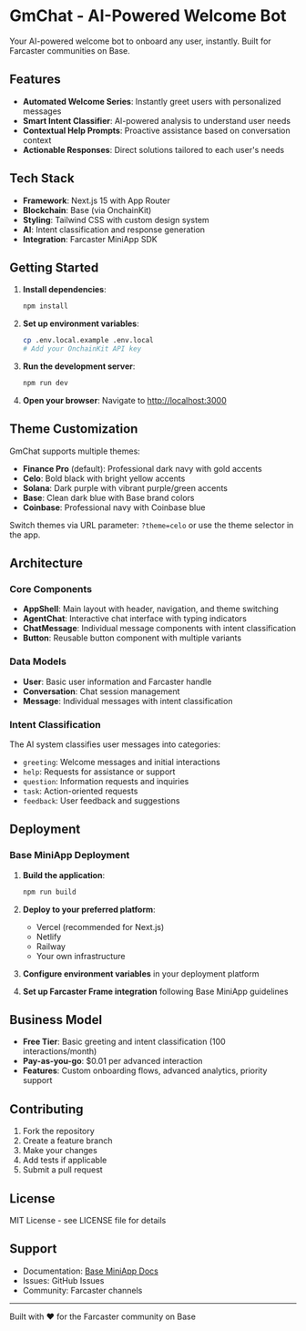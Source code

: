 # GmChat - AI-Powered Welcome Bot

Your AI-powered welcome bot to onboard any user, instantly. Built for Farcaster communities on Base.

## Features

- **Automated Welcome Series**: Instantly greet users with personalized messages
- **Smart Intent Classifier**: AI-powered analysis to understand user needs
- **Contextual Help Prompts**: Proactive assistance based on conversation context
- **Actionable Responses**: Direct solutions tailored to each user's needs

## Tech Stack

- **Framework**: Next.js 15 with App Router
- **Blockchain**: Base (via OnchainKit)
- **Styling**: Tailwind CSS with custom design system
- **AI**: Intent classification and response generation
- **Integration**: Farcaster MiniApp SDK

## Getting Started

1. **Install dependencies**:
   ```bash
   npm install
   ```

2. **Set up environment variables**:
   ```bash
   cp .env.local.example .env.local
   # Add your OnchainKit API key
   ```

3. **Run the development server**:
   ```bash
   npm run dev
   ```

4. **Open your browser**:
   Navigate to [http://localhost:3000](http://localhost:3000)

## Theme Customization

GmChat supports multiple themes:

- **Finance Pro** (default): Professional dark navy with gold accents
- **Celo**: Bold black with bright yellow accents
- **Solana**: Dark purple with vibrant purple/green accents
- **Base**: Clean dark blue with Base brand colors
- **Coinbase**: Professional navy with Coinbase blue

Switch themes via URL parameter: `?theme=celo` or use the theme selector in the app.

## Architecture

### Core Components

- **AppShell**: Main layout with header, navigation, and theme switching
- **AgentChat**: Interactive chat interface with typing indicators
- **ChatMessage**: Individual message components with intent classification
- **Button**: Reusable button component with multiple variants

### Data Models

- **User**: Basic user information and Farcaster handle
- **Conversation**: Chat session management
- **Message**: Individual messages with intent classification

### Intent Classification

The AI system classifies user messages into categories:
- `greeting`: Welcome messages and initial interactions
- `help`: Requests for assistance or support
- `question`: Information requests and inquiries
- `task`: Action-oriented requests
- `feedback`: User feedback and suggestions

## Deployment

### Base MiniApp Deployment

1. **Build the application**:
   ```bash
   npm run build
   ```

2. **Deploy to your preferred platform**:
   - Vercel (recommended for Next.js)
   - Netlify
   - Railway
   - Your own infrastructure

3. **Configure environment variables** in your deployment platform

4. **Set up Farcaster Frame integration** following Base MiniApp guidelines

## Business Model

- **Free Tier**: Basic greeting and intent classification (100 interactions/month)
- **Pay-as-you-go**: $0.01 per advanced interaction
- **Features**: Custom onboarding flows, advanced analytics, priority support

## Contributing

1. Fork the repository
2. Create a feature branch
3. Make your changes
4. Add tests if applicable
5. Submit a pull request

## License

MIT License - see LICENSE file for details

## Support

- Documentation: [Base MiniApp Docs](https://docs.base.org/base-app/build-with-minikit/quickstart)
- Issues: GitHub Issues
- Community: Farcaster channels

---

Built with ❤️ for the Farcaster community on Base

